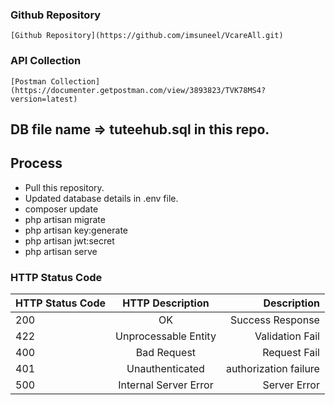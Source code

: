 ### Github Repository
    [Github Repository](https://github.com/imsuneel/VcareAll.git)


### API Collection
    [Postman Collection](https://documenter.getpostman.com/view/3893823/TVK78MS4?version=latest)

## DB file name => tuteehub.sql in this repo.

## Process
- Pull this repository.
- Updated database details in .env file.
- composer update
- php artisan migrate
- php artisan key:generate
- php artisan jwt:secret
- php artisan serve


### HTTP Status Code  
| HTTP Status Code       | HTTP Description      | Description     |
| :------------- | :----------: | -----------: |
|  200 | OK   | Success Response    |
|  422 | Unprocessable Entity   | Validation Fail    |
|  400 | Bad Request   | Request Fail    |
|  401 | Unauthenticated   | authorization failure    |
|  500 | Internal Server Error   | Server Error   |







